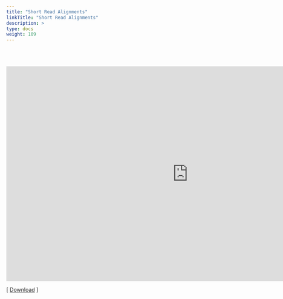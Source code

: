 ```yaml
---
title: "Short Read Alignments"
linkTitle: "Short Read Alignments"
description: >
type: docs
weight: 109
---
```


<br></br>

<iframe src="https://docs.google.com/presentation/d/e/2PACX-1vRHEEnyVCXpxv8-citM4tYWH8VsBI2Ll-1k_LiMuwf9xfiaJtIG_BZja6Ewhp1EuenT5nxosFhBUPNZ/embed?start=false&loop=false&delayms=60000" frameborder="0" width="960" height="569" allowfullscreen="true" mozallowfullscreen="true" webkitallowfullscreen="true"></iframe>

[ [Download](https://docs.google.com/presentation/d/1w_3hhyZndzOWXhWZjU90U2WhqP8Ddc_qxX0tzdGllCI/edit?usp=sharing) ]




